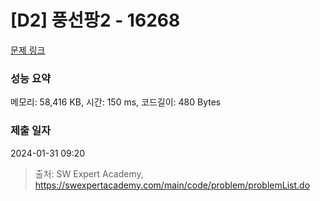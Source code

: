 # [D2] 풍선팡2 - 16268 

[문제 링크](https://swexpertacademy.com/main/code/problem/problemDetail.do?contestProbId=AYYlGU56XOkDFARc) 

### 성능 요약

메모리: 58,416 KB, 시간: 150 ms, 코드길이: 480 Bytes

### 제출 일자

2024-01-31 09:20



> 출처: SW Expert Academy, https://swexpertacademy.com/main/code/problem/problemList.do